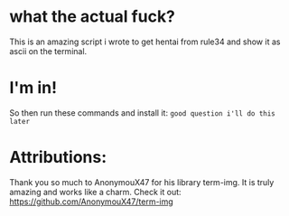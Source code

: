 # what the actual fuck?

This is an amazing script i wrote to get hentai from rule34 and show it as ascii on the terminal.

# I'm in!

So then run these commands and install it:
`good question i'll do this later`

# Attributions:

Thank you so much to AnonymouX47 for his library term-img. It is truly amazing and works like a charm.
Check it out: https://github.com/AnonymouX47/term-img
